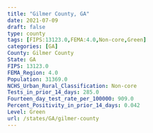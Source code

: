 ```yaml
---
title: "Gilmer County, GA"
date: 2021-07-09
draft: false
type: county
tags: [FIPS:13123.0,FEMA:4.0,Non-core,Green]
categories: [GA]
County: Gilmer County
State: GA
FIPS: 13123.0
FEMA_Region: 4.0
Population: 31369.0
NCHS_Urban_Rural_Classification: Non-core
Tests_in_prior_14_days: 285.0
Fourteen_day_test_rate_per_100000: 909.0
Percent_Positivity_in_prior_14_days: 0.042
Level: Green
url: /states/GA/gilmer-county
---
```



